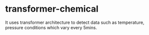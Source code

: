 # transformer-chemical
It uses transformer architecture to detect data such as temperature, pressure conditions which vary every 5mins.
